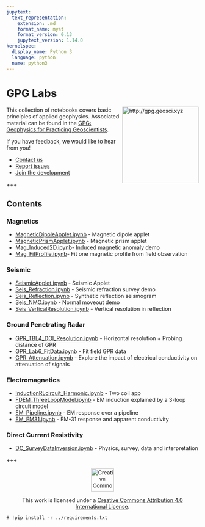 ```yaml
---
jupytext:
  text_representation:
    extension: .md
    format_name: myst
    format_version: 0.13
    jupytext_version: 1.14.0
kernelspec:
  display_name: Python 3
  language: python
  name: python3
---
```


# GPG Labs

<a href="http://gpg.geosci.xyz"><img src="http://gpg.geosci.xyz/_images/intro.png" alt="http://gpg.geosci.xyz" align="right" width="200"></a>

This collection of notebooks covers basic principles of applied geophysics. Associated material can be found in the <a href="http://gpg.geosci.xyz">GPG: Geophysics for Practicing Geoscientists</a>.



If you have feedback, we would like to hear from you! 
- <a href="http://slack.geosci.xyz/">Contact us</a>
- <a href="https://github.com/ubcgif/gpgLabs/issues">Report issues</a>
- <a href="https://github.com/ubcgif/gpgLabs/">Join the development</a>

+++

## Contents

### Magnetics
- [MagneticDipoleApplet.ipynb](https://e211hub.eoastest.xyz/hub/user-redirect/git-pull?repo=https%3A%2F%2Fgithub.com%2Fgeoscixyz%2Fgeosci-labs&urlpath=lab%2Ftree%2Fgeosci-labs%2Fnotebooks/mag/MagneticDipoleApplet.ipynb) - Magnetic dipole applet
- [MagneticPrismApplet.ipynb](https://e211hub.eoastest.xyz/hub/user-redirect/git-pull?repo=https%3A%2F%2Fgithub.com%2Fgeoscixyz%2Fgeosci-labs&urlpath=lab%2Ftree%2Fgeosci-labs%2Fnotebooks/mag/MagneticPrismApplet.ipynb) - Magnetic prism applet
- [Mag_Induced2D.ipynb](https://e211hub.eoastest.xyz/hub/user-redirect/git-pull?repo=https%3A%2F%2Fgithub.com%2Fgeoscixyz%2Fgeosci-labs&urlpath=lab%2Ftree%2Fgeosci-labs%2Fnotebooks/mag/Mag_Induced2D.ipynb)- Induced magnetic anomaly demo
- [Mag_FitProfile.ipynb](https://e211hub.eoastest.xyz/hub/user-redirect/git-pull?repo=https%3A%2F%2Fgithub.com%2Fgeoscixyz%2Fgeosci-labs&urlpath=lab%2Ftree%2Fgeosci-labs%2Fnotebooks/mag/Mag_FitProfile.ipynb)- Fit one magnetic profile from field observation

### Seismic
- [SeismicApplet.ipynb](https://e211hub.eoastest.xyz/hub/user-redirect/git-pull?repo=https%3A%2F%2Fgithub.com%2Fgeoscixyz%2Fgeosci-labs&urlpath=lab%2Ftree%2Fgeosci-labs%2Fnotebooks/seismic/SeismicApplet.ipynb) - Seismic Applet
- [Seis_Refraction.ipynb](https://e211hub.eoastest.xyz/hub/user-redirect/git-pull?repo=https%3A%2F%2Fgithub.com%2Fgeoscixyz%2Fgeosci-labs&urlpath=lab%2Ftree%2Fgeosci-labs%2Fnotebooks/seismic/Seis_Refraction.ipynb) - Seismic refraction survey demo
- [Seis_Reflection.ipynb](https://e211hub.eoastest.xyz/hub/user-redirect/git-pull?repo=https%3A%2F%2Fgithub.com%2Fgeoscixyz%2Fgeosci-labs&urlpath=lab%2Ftree%2Fgeosci-labs%2Fnotebooks/seismic/Seis_Reflection.ipynb) - Synthetic reflection seismogram
- [Seis_NMO.ipynb](https://e211hub.eoastest.xyz/hub/user-redirect/git-pull?repo=https%3A%2F%2Fgithub.com%2Fgeoscixyz%2Fgeosci-labs&urlpath=lab%2Ftree%2Fgeosci-labs%2Fnotebooks/seismic/Seis_NMO.ipynb) - Normal moveout demo
- [Seis_VerticalResolution.ipynb](https://e211hub.eoastest.xyz/hub/user-redirect/git-pull?repo=https%3A%2F%2Fgithub.com%2Fgeoscixyz%2Fgeosci-labs&urlpath=lab%2Ftree%2Fgeosci-labs%2Fnotebooks/seismic/Seis_VerticalResolution.ipynb) - Vertical resolution in reflection

### Ground Penetrating Radar
- [GPR_TBL4_DOI_Resolution.ipynb](https://e211hub.eoastest.xyz/hub/user-redirect/git-pull?repo=https%3A%2F%2Fgithub.com%2Fgeoscixyz%2Fgeosci-labs&urlpath=lab%2Ftree%2Fgeosci-labs%2Fnotebooks/gpr/GPR_TBL4_DOI_Resolution.ipynb) - Horizontal resolution + Probing distance of GPR
- [GPR_Lab6_FitData.ipynb](https://e211hub.eoastest.xyz/hub/user-redirect/git-pull?repo=https%3A%2F%2Fgithub.com%2Fgeoscixyz%2Fgeosci-labs&urlpath=lab%2Ftree%2Fgeosci-labs%2Fnotebooks/gpr/GPR_Lab6_FitData.ipynb) - Fit field GPR data
- [GPR_Attenuation.ipynb](https://e211hub.eoastest.xyz/hub/user-redirect/git-pull?repo=https%3A%2F%2Fgithub.com%2Fgeoscixyz%2Fgeosci-labs&urlpath=lab%2Ftree%2Fgeosci-labs%2Fnotebooks/gpr/GPR_Attenuation.ipynb) - Explore the impact of electrical conductivity on attenuation of signals

### Electromagnetics
- [InductionRLcircuit_Harmonic.ipynb](https://e211hub.eoastest.xyz/hub/user-redirect/git-pull?repo=https%3A%2F%2Fgithub.com%2Fgeoscixyz%2Fgeosci-labs&urlpath=lab%2Ftree%2Fgeosci-labs%2Fnotebooks/em/InductionRLcircuit_Harmonic.ipynb) - Two coil app
- [FDEM_ThreeLoopModel.ipynb](https://e211hub.eoastest.xyz/hub/user-redirect/git-pull?repo=https%3A%2F%2Fgithub.com%2Fgeoscixyz%2Fgeosci-labs&urlpath=lab%2Ftree%2Fgeosci-labs%2Fnotebooks/em/FDEM_ThreeLoopModel.ipynb) - EM induction explained by a 3-loop circuit model
- [EM_Pipeline.ipynb](https://e211hub.eoastest.xyz/hub/user-redirect/git-pull?repo=https%3A%2F%2Fgithub.com%2Fgeoscixyz%2Fgeosci-labs&urlpath=lab%2Ftree%2Fgeosci-labs%2Fnotebooks/em/EM_Pipeline.ipynb) - EM response over a pipeline
- [EM_EM31.ipynb](https://e211hub.eoastest.xyz/hub/user-redirect/git-pull?repo=https%3A%2F%2Fgithub.com%2Fgeoscixyz%2Fgeosci-labs&urlpath=lab%2Ftree%2Fgeosci-labs%2Fnotebooks/em/EM_EM31.ipynb) - EM-31 response and apparent conductivity

### Direct Current Resistivity
- [DC_SurveyDataInversion.ipynb](https://e211hub.eoastest.xyz/hub/user-redirect/git-pull?repo=https%3A%2F%2Fgithub.com%2Fgeoscixyz%2Fgeosci-labs&urlpath=lab%2Ftree%2Fgeosci-labs%2Fnotebooks/dcip/DC_SurveyDataInversion.ipynb) - Physics, survey, data and interpretation

+++

<center><a rel="license" href="http://creativecommons.org/licenses/by/4.0/"><img alt="Creative Commons License" style="border-width:0" width=60 src="https://i.creativecommons.org/l/by/4.0/88x31.png" /></a> 

This work is licensed under a <a rel="license" href="http://creativecommons.org/licenses/by/4.0/">Creative Commons Attribution 4.0 International License</a>.</center>

```{code-cell} ipython3
# !pip install -r ../requirements.txt
```
